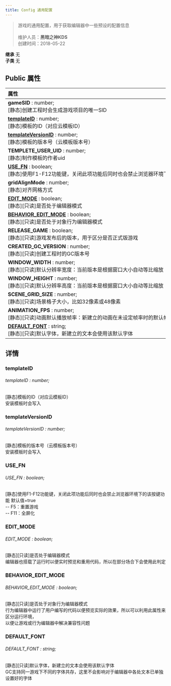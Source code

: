 ```yaml
---
title: Config 通用配置
---
```

>游戏的通用配置，用于获取编辑器中一些预设的配置信息<br><br>
>维护人员：**黑暗之神KDS**  
>创建时间：2018-05-22

**继承**  无<br>
**子类**  无<br>
## **Public 属性**
| <div style="width:1000px;text-align:left">属性</div>                                                                       |
| -------------------------------------------------------------------------------------------------------------------------- |
| **gameSID** : number;<br>[静态]创建工程时会生成游戏项目的唯一SID                                                           |
| **[templateID](#templateid)** : number;<br>[静态]模板的ID（对应云模板ID）                                                  |
| **[templateVersionID](#templateversionid)** : number;<br>[静态]模板的版本号（云模板版本号）                                |
| **TEMPLETE_USER_UID** : number;<br>[静态]制作模板的作者uid                                                                 |
| **[USE_FN](#use_fn)** : boolean;<br>[静态]使用F1-F12功能键，关闭此项功能后同时也会禁止浏览器环境下的该按键功能 默认值=true |
| **gridAlignMode** : number;<br>[静态]对齐网格方式                                                                          |
| **[EDIT_MODE](#edit_mode)** : boolean;<br>[静态][只读]是否处于编辑器模式                                                   |
| **[BEHAVIOR_EDIT_MODE](#behavior_edit_mode)** : boolean;<br>[静态][只读]是否处于对象行为编辑器模式                         |
| **RELEASE_GAME** : boolean;<br>[静态][只读]游戏发布后的版本，用于区分是否正式版游戏                                        |
| **CREATED_GC_VERSION** : number;<br>[静态][只读]创建工程时的GC版本号                                                       |
| **WINDOW_WIDTH** : number;<br>[静态][只读]默认分辨率宽度：当前版本是根据窗口大小自动等比缩放                               |
| **WINDOW_HEIGHT** : number;<br>[静态][只读]默认分辨率高度：当前版本是根据窗口大小自动等比缩放                              |
| **SCENE_GRID_SIZE** : number;<br>[静态][只读]场景格子大小，比如32像素或48像素                                              |
| **ANIMATION_FPS** : number;<br>[静态][只读]动画默认播放帧率：新建立的动画在未设定帧率时的默认帧率                          |
| **[DEFAULT_FONT](#default_font)** : string;<br>[静态][只读]默认字体，新建立的文本会使用该默认字体                          |



## 详情

### templateID
###### templateID : number;
[静态]模板的ID（对应云模板ID）<br>
安装模板时会写入
### templateVersionID
###### templateVersionID : number;
[静态]模板的版本号（云模板版本号）<br>
安装模板时会写入
### USE_FN
###### USE_FN : boolean;
[静态]使用F1-F12功能键，关闭此项功能后同时也会禁止浏览器环境下的该按键功能 默认值=true<br>
-- F5：重置游戏<br>
-- F11：全屏化
### EDIT_MODE
###### EDIT_MODE : boolean;
[静态][只读]是否处于编辑器模式<br>
编辑器也搭载了运行时以便实时预览和重用代码，所以在部分场合下会使用此判定
### BEHAVIOR_EDIT_MODE
###### BEHAVIOR_EDIT_MODE : boolean;
[静态][只读]是否处于对象行为编辑器模式<br>
行为编辑器中运行了用户编写的代码以便预览实际的效果，所以可以利用此属性来区分运行环境，<br>
以便让游戏或行为编辑器中解决兼容性问题
### DEFAULT_FONT
###### DEFAULT_FONT : string;
[静态][只读]默认字体，新建立的文本会使用该默认字体<br>
GC支持同一游戏下不同的字体共存，这里不会影响对于编辑器中各处文本已单独设置好的字体




